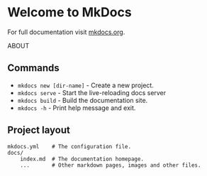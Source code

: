 # Welcome to MkDocs

For full documentation visit [mkdocs.org](https://www.mkdocs.org).

ABOUT


## Commands

* `mkdocs new [dir-name]` - Create a new project.
* `mkdocs serve` - Start the live-reloading docs server
* `mkdocs build` - Build the documentation site.
* `mkdocs -h` - Print help message and exit.

## Project layout

    mkdocs.yml    # The configuration file.
    docs/
        index.md  # The documentation homepage.
        ...       # Other markdown pages, images and other files.
